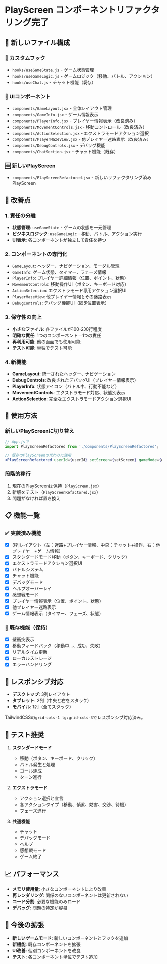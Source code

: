 # PlayScreen コンポーネントリファクタリング完了

## 📁 新しいファイル構成

### 🎣 カスタムフック
- `hooks/useGameState.js` - ゲーム状態管理
- `hooks/useGameLogic.js` - ゲームロジック（移動、バトル、アクション）
- `hooks/useChat.js` - チャット機能（既存）

### 🧩 UIコンポーネント
- `components/GameLayout.jsx` - 全体レイアウト管理
- `components/GameInfo.jsx` - ゲーム情報表示
- `components/PlayerInfo.jsx` - プレイヤー情報表示（改良済み）
- `components/MovementControls.jsx` - 移動コントロール（改良済み）
- `components/ActionSelection.jsx` - エクストラモードアクション選択
- `components/PlayerMazeView.jsx` - 他プレイヤー迷路表示（改良済み）
- `components/DebugControls.jsx` - デバッグ機能
- `components/ChatSection.jsx` - チャット機能（既存）

### 🆕 新しいPlayScreen
- `components/PlayScreenRefactored.jsx` - 新しいリファクタリング済みPlayScreen

## 🔧 改善点

### 1. **責任の分離**
- **状態管理**: `useGameState` - ゲームの状態を一元管理
- **ビジネスロジック**: `useGameLogic` - 移動、バトル、アクション実行
- **UI表示**: 各コンポーネントが独立して責任を持つ

### 2. **コンポーネントの専門化**
- `GameLayout`: ヘッダー、ナビゲーション、モーダル管理
- `GameInfo`: ゲーム状態、タイマー、フェーズ情報
- `PlayerInfo`: プレイヤー詳細情報（位置、ポイント、状態）
- `MovementControls`: 移動操作UI（ボタン、キーボード対応）
- `ActionSelection`: エクストラモード専用アクション選択UI
- `PlayerMazeView`: 他プレイヤー情報とその迷路表示
- `DebugControls`: デバッグ機能UI（固定位置表示）

### 3. **保守性の向上**
- **小さなファイル**: 各ファイルが100-200行程度
- **明確な責任**: 1つのコンポーネント＝1つの責任
- **再利用可能**: 他の画面でも使用可能
- **テスト可能**: 単独でテスト可能

### 4. **新機能**
- **GameLayout**: 統一されたヘッダー、ナビゲーション
- **DebugControls**: 改良されたデバッグUI（プレイヤー情報表示）
- **PlayerInfo**: 状態アイコン（バトル中、行動不能など）
- **MovementControls**: エクストラモード対応、状態別表示
- **ActionSelection**: 完全なエクストラモードアクション選択UI

## 🚀 使用方法

### 新しいPlayScreenに切り替え
```jsx
// App.jsで
import PlayScreenRefactored from './components/PlayScreenRefactored';

// 既存のPlayScreenの代わりに使用
<PlayScreenRefactored userId={userId} setScreen={setScreen} gameMode={gameMode} debugMode={debugMode} />
```

### 段階的移行
1. 現在のPlayScreenは保持（`PlayScreen.jsx`）
2. 新版をテスト（`PlayScreenRefactored.jsx`）
3. 問題がなければ置き換え

## 📋 機能一覧

### ✅ 実装済み機能
- [x] 3列レイアウト（左：迷路+プレイヤー情報、中央：チャット+操作、右：他プレイヤー+ゲーム情報）
- [x] スタンダードモード移動（ボタン、キーボード、クリック）
- [x] エクストラモードアクション選択UI
- [x] バトルシステム
- [x] チャット機能
- [x] デバッグモード
- [x] ヘルプオーバーレイ
- [x] 感想戦モード
- [x] プレイヤー情報表示（位置、ポイント、状態）
- [x] 他プレイヤー迷路表示
- [x] ゲーム情報表示（タイマー、フェーズ、状態）

### 🔄 既存機能（保持）
- [x] 壁衝突表示
- [x] 移動フィードバック（移動中...、成功、失敗）
- [x] リアルタイム更新
- [x] ローカルストレージ
- [x] エラーハンドリング

## 📱 レスポンシブ対応

- **デスクトップ**: 3列レイアウト
- **タブレット**: 2列（中央と右をスタック）
- **モバイル**: 1列（全てスタック）

TailwindCSSの`grid-cols-1 lg:grid-cols-3`でレスポンシブ対応済み。

## 🧪 テスト推奨

1. **スタンダードモード**
   - 移動（ボタン、キーボード、クリック）
   - バトル発生と処理
   - ゴール達成
   - ターン進行

2. **エクストラモード**
   - アクション選択と宣言
   - 各アクションタイプ（移動、偵察、妨害、交渉、待機）
   - フェーズ進行

3. **共通機能**
   - チャット
   - デバッグモード
   - ヘルプ
   - 感想戦モード
   - ゲーム終了

## 📈 パフォーマンス

- **メモリ使用量**: 小さなコンポーネントにより改善
- **再レンダリング**: 関係のないコンポーネントは更新されない
- **コード分割**: 必要な機能のみロード
- **デバッグ**: 問題の特定が容易

## 🔮 今後の拡張

- **新しいゲームモード**: 新しいコンポーネントとフックを追加
- **新機能**: 既存コンポーネントを拡張
- **UI改善**: 個別コンポーネントを改良
- **テスト**: 各コンポーネント単位でテスト追加
